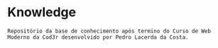 # Knowledge
	Repositório da base de conhecimento após termino do Curso de Web Moderno da Cod3r desenvolvido por Pedro Lacerda da Costa.